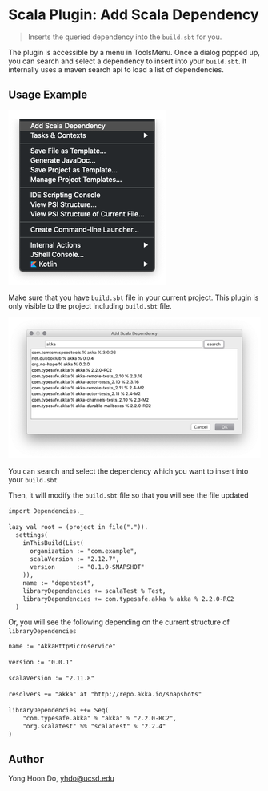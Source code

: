 # Scala Plugin: Add Scala Dependency

> Inserts the queried dependency into the `build.sbt` for you.

The plugin is accessible by a menu in ToolsMenu. Once a dialog popped up, you can search and select a dependency to insert into your `build.sbt`.
It internally uses a maven search api to load a list of dependencies.

## Usage Example

![ToolsMenu](https://github.com/doyonghoon/yong-scala-dependency/blob/not-google-searchable/toolmenu.png?raw=true)

Make sure that you have `build.sbt` file in your current project. This plugin is only visible to the project including `build.sbt` file.


![Dialog](https://github.com/doyonghoon/yong-scala-dependency/blob/not-google-searchable/dialog.png?raw=true)

You can search and select the dependency which you want to insert into your `build.sbt`

Then, it will modify the `build.sbt` file so that you will see the file updated

```
import Dependencies._

lazy val root = (project in file(".")).
  settings(
    inThisBuild(List(
      organization := "com.example",
      scalaVersion := "2.12.7",
      version      := "0.1.0-SNAPSHOT"
    )),
    name := "depentest",
    libraryDependencies += scalaTest % Test,
    libraryDependencies += com.typesafe.akka % akka % 2.2.0-RC2
  )
```

Or, you will see the following depending on the current structure of `libraryDependencies`

```
name := "AkkaHttpMicroservice"

version := "0.0.1"

scalaVersion := "2.11.8"

resolvers += "akka" at "http://repo.akka.io/snapshots"

libraryDependencies ++= Seq(
	"com.typesafe.akka" % "akka" % "2.2.0-RC2",
	"org.scalatest" %% "scalatest" % "2.2.4"
)
```

## Author

Yong Hoon Do, yhdo@ucsd.edu
